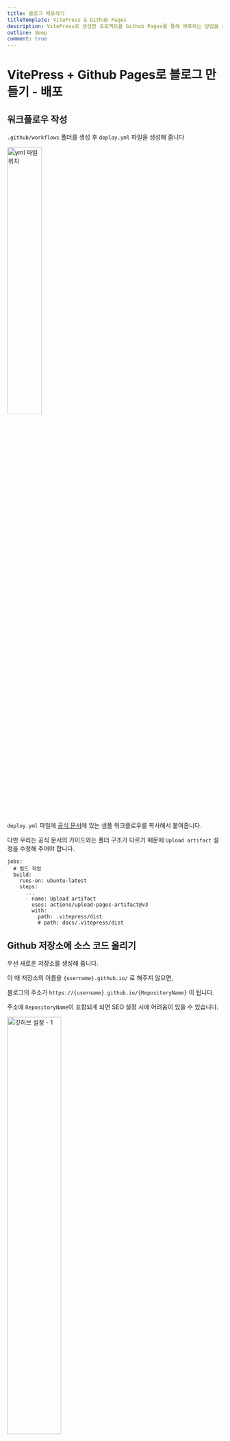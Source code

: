 ```yaml
---
title: 블로그 배포하기
titleTemplate: VitePress & Github Pages
description: VitePress로 생성한 프로젝트를 Github Pages를 통해 배포하는 방법을 소개합니다
outline: deep
comment: true
---
```


# VitePress + Github Pages로 블로그 만들기 - 배포

## 워크플로우 작성

`.github/workflows` 폴더를 생성 후 `deplay.yml` 파일을 생성해 줍니다

<img src="/assets/images/vitepress/github-deploy-1.jpeg" width="40%" alt="yml 파일 위치">

`deploy.yml` 파일에 [공식 문서](https://vitepress.dev/ko/guide/deploy#github-pages)에 있는 샘플 워크플로우를 복사해서 붙여줍니다.

다만 우리는 공식 문서의 가이드와는 폴더 구조가 다르기 때문에 `Upload artifact` 설정을 수정해 주어야 합니다.

```
jobs:
  # 빌드 작업
  build:
    runs-on: ubuntu-latest
    steps:
	  ...
      - name: Upload artifact
        uses: actions/upload-pages-artifact@v3
        with:
          path: .vitepress/dist
          # path: docs/.vitepress/dist
```

## Github 저장소에 소스 코드 올리기

우선 새로운 저장소를 생성해 줍니다.

이 때 저장소의 이름을 `{username}.github.io/` 로 해주지 않으면,

블로그의 주소가 `https://{username}.github.io/{RepositoryName}` 이 됩니다.

주소에 `RepositoryName`이 포함되게 되면 SEO 설정 시에 어려움이 있을 수 있습니다.

<img src="/assets/images/vitepress/github-deploy-2.jpeg" width="50%" alt="깃허브 설정 - 1">

생성된 저장소의 설정을 수정해 줍니다.

<img src="/assets/images/vitepress/github-deploy-3.jpeg" width="80%" alt="깃허브 설정 - 2">

이제 터미널을 통해 저장소에 소스 코드를 업로드합니다.

```
$ git init
$ git add --all
$ git commit -m "first commit"
$ git branch -M main
$ git remote add origin {깃허브 저장소 주소}
$ git push -u origin main
```

업로드 후에 저장소의 Actions 페이지에 접근해 보면,
배포 상황을 확인할 수 있습니다.

<img src="/assets/images/vitepress/github-deploy-4.jpeg" width="80%" alt="깃허브 배포 완료 UI">

위와 같이 배포가 성공적으로 완료되었다면

`https://{username}.github.io/`로 접근해서 홈페이지를 확인할 수 있습니다.

---

> [VitePress | Vite & Vue로 구동되는 정적 사이트 생성기](https://vitepress.dev/ko/)
